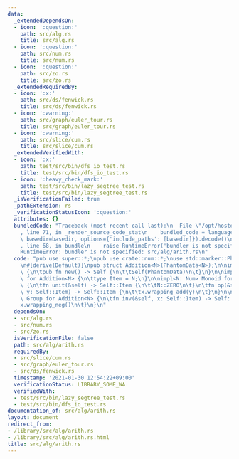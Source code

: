 ```yaml
---
data:
  _extendedDependsOn:
  - icon: ':question:'
    path: src/alg.rs
    title: src/alg.rs
  - icon: ':question:'
    path: src/num.rs
    title: src/num.rs
  - icon: ':question:'
    path: src/zo.rs
    title: src/zo.rs
  _extendedRequiredBy:
  - icon: ':x:'
    path: src/ds/fenwick.rs
    title: src/ds/fenwick.rs
  - icon: ':warning:'
    path: src/graph/euler_tour.rs
    title: src/graph/euler_tour.rs
  - icon: ':warning:'
    path: src/slice/cum.rs
    title: src/slice/cum.rs
  _extendedVerifiedWith:
  - icon: ':x:'
    path: test/src/bin/dfs_io_test.rs
    title: test/src/bin/dfs_io_test.rs
  - icon: ':heavy_check_mark:'
    path: test/src/bin/lazy_segtree_test.rs
    title: test/src/bin/lazy_segtree_test.rs
  _isVerificationFailed: true
  _pathExtension: rs
  _verificationStatusIcon: ':question:'
  attributes: {}
  bundledCode: "Traceback (most recent call last):\n  File \"/opt/hostedtoolcache/Python/3.9.1/x64/lib/python3.9/site-packages/onlinejudge_verify/documentation/build.py\"\
    , line 71, in _render_source_code_stat\n    bundled_code = language.bundle(stat.path,\
    \ basedir=basedir, options={'include_paths': [basedir]}).decode()\n  File \"/opt/hostedtoolcache/Python/3.9.1/x64/lib/python3.9/site-packages/onlinejudge_verify/languages/user_defined.py\"\
    , line 68, in bundle\n    raise RuntimeError('bundler is not specified: {}'.format(path.as_posix()))\n\
    RuntimeError: bundler is not specified: src/alg/arith.rs\n"
  code: "pub use super::*;\npub use crate::num::*;\nuse std::marker::PhantomData;\n\
    \n#[derive(Default)]\npub struct Addition<N>(PhantomData<N>);\n\nimpl<N> Addition<N>\
    \ {\n\tpub fn new() -> Self {\n\t\tSelf(PhantomData)\n\t}\n}\n\nimpl<N: Num> Alg\
    \ for Addition<N> {\n\ttype Item = N;\n}\n\nimpl<N: Num> Monoid for Addition<N>\
    \ {\n\tfn unit(&self) -> Self::Item {\n\t\tN::ZERO\n\t}\n\tfn op(&self, x: Self::Item,\
    \ y: Self::Item) -> Self::Item {\n\t\tx.wrapping_add(y)\n\t}\n}\n\nimpl<N: Num>\
    \ Group for Addition<N> {\n\tfn inv(&self, x: Self::Item) -> Self::Item {\n\t\t\
    x.wrapping_neg()\n\t}\n}\n"
  dependsOn:
  - src/alg.rs
  - src/num.rs
  - src/zo.rs
  isVerificationFile: false
  path: src/alg/arith.rs
  requiredBy:
  - src/slice/cum.rs
  - src/graph/euler_tour.rs
  - src/ds/fenwick.rs
  timestamp: '2021-01-30 12:54:22+09:00'
  verificationStatus: LIBRARY_SOME_WA
  verifiedWith:
  - test/src/bin/lazy_segtree_test.rs
  - test/src/bin/dfs_io_test.rs
documentation_of: src/alg/arith.rs
layout: document
redirect_from:
- /library/src/alg/arith.rs
- /library/src/alg/arith.rs.html
title: src/alg/arith.rs
---
```


